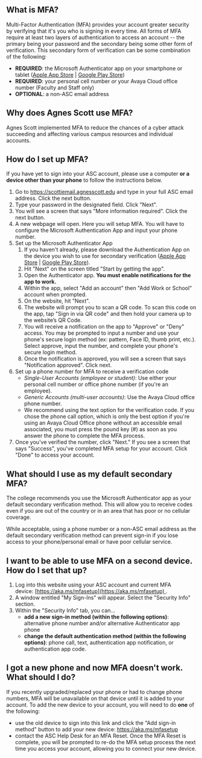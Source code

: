 
## What is MFA?

Multi-Factor Authentication (MFA) provides your account greater security by verifying that it's you who is signing in every time. All forms of MFA require at least two layers of authentication to access an account -- the primary being your password and the secondary being some other form of verification. This secondary form of verification can be some combination of the following: 

- **REQUIRED**: the Microsoft Authenticator app on your smartphone or tablet ([Apple App Store](https://apps.apple.com/us/app/microsoft-authenticator/id983156458) | [Google Play Store](https://play.google.com/store/apps/details?id=com.azure.authenticator&hl=en_US&pli=1)) 
- **REQUIRED**: your personal cell number *or* your Avaya Cloud office number (Faculty and Staff only)
- **OPTIONAL**: a non-ASC email address

## Why does Agnes Scott use MFA?

Agnes Scott implemented MFA to reduce the chances of a cyber attack succeeding and affecting various campus resources and individual accounts.  

## How do I set up MFA? 

If you have yet to sign into your ASC account, please use a computer **or a device other than your phone** to follow the instructions below. 

1. Go to https://scottiemail.agnesscott.edu and type in your full ASC email address. Click the next button. 
2. Type your password in the designated field. Click "Next".
3. You will see a screen that says "More information required". Click the next button. 
4. A new webpage will open. Here you will setup MFA. You will have to configure the Microsoft Authentication App and input your phone number. 
5. Set up the Microsoft Authenticator App
   1. If you haven't already, please download the Authentication App on the device you wish to use for secondary verification ([Apple App Store](https://apps.apple.com/us/app/microsoft-authenticator/id983156458) | [Google Play Store](https://play.google.com/store/apps/details?id=com.azure.authenticator&hl=en_US&pli=1)).
   2. Hit "Next" on the screen titled "Start by getting the app".
   3. Open the Authenticator app. **You must enable notifications for the app to work.** 
   4. Within the app, select "Add an account" then "Add Work or School" account when prompted.
   5. On the website, hit  "Next".
   6. The website will prompt you to scan a QR code. To scan this code on the app, tap "Sign in via QR code" and then hold your camera up to the website’s QR Code.
   7. You will receive a notification on the app to "Approve" or "Deny" access. You may be prompted to input a number and use your phone's secure login method (ex: pattern, Face ID, thumb print, etc.). Select approve, input the number, and complete your phone's secure login method. 
   8. Once the notification is approved, you will see a screen that says "Notification approved". Click next.
6. Set up a phone number for MFA to receive a verification code
   - *Single-User Accounts (employee or student)*: Use either your personal cell number or office phone number (if you're an employee). 
   - *Generic Accounts (multi-user accounts)*: Use the Avaya Cloud office phone number. 
   - We recommend using the text option for the verification code. If you chose the phone call option, which is only the best option if you're using an Avaya Cloud Office phone without an accessible email associated, you must press the pound key (#) as soon as you answer the phone to complete the MFA process. 
7. Once you've verified the number, click "Next." If you see a screen that says "Success", you've completed MFA setup for your account. Click "Done" to access your account. 


## What should I use as my default secondary MFA? 

The college recommends you use the Microsoft Authenticator app as your default secondary verification method. This will allow you to receive codes even if you are out of the country or in an area that has poor or no cellular coverage.

While acceptable, using a phone number or a non-ASC email address as the default secondary verification method can prevent sign-in if you lose access to your phone/personal email or have poor cellular service.


## I want to be able to use MFA on a second device. How do I set that up?

1. Log into this website using your ASC account and current MFA device: [https://aka.ms/mfasetup](https://aka.ms/mfasetup) . 
2. A window entitled "My Sign-Ins" will appear. Select the "Security Info" section. 
3. Within the "Security Info" tab, you can...
   - **add a new sign-in method (within the following options)**: alternative phone number and/or alternative Authenticator app phone
   - **change the default authentication method (within the following options)**: phone call, text, authentication app notification,  or authentication app code.

## I got a new phone and now MFA doesn't work. What should I do?

If you recently upgraded/replaced your phone or had to change phone numbers, MFA will be unavailable on that device until it is added to your account. To add the new device to your account, you will need to do **one** of the following:

- use the old device to sign into this link and click the "Add sign-in method" button to add your new device: https://aka.ms/mfasetup
- contact the ASC Help Desk for an MFA Reset. Once the MFA Reset is complete, you will be prompted to re-do the MFA setup process the next time you access your account, allowing you to connect your new device. 

